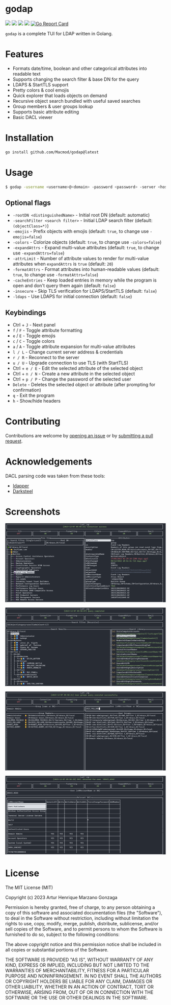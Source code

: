 # godap

![](https://img.shields.io/github/go-mod/go-version/Macmod/godap) ![](https://img.shields.io/github/languages/code-size/Macmod/godap) ![](https://img.shields.io/github/license/Macmod/godap) ![](https://img.shields.io/github/actions/workflow/status/Macmod/godap/release.yml) [![Go Report Card](https://goreportcard.com/badge/github.com/Macmod/godap)](https://goreportcard.com/report/github.com/Macmod/godap)

`godap` is a complete TUI for LDAP written in Golang.

# Features

* Formats date/time, boolean and other categorical attributes into readable text
* Supports changing the search filter & base DN for the query
* LDAPS & StartTLS support
* Pretty colors & cool emojis
* Quick explorer that loads objects on demand
* Recursive object search bundled with useful saved searches
* Group members & user groups lookup
* Supports basic attribute editing
* Basic DACL viewer

# Installation

```bash
go install github.com/Macmod/godap@latest
```

# Usage

```bash
$ godap -username <username>@<domain> -password <password> -server <hostname or IP>
```

## Optional flags

* `-rootDN <distinguishedName>` - Initial root DN (default: automatic)
* `-searchFilter <search filter>` - Initial LDAP search filter (default: `(objectClass=*)`)
* `-emojis` - Prefix objects with emojis (default: `true`, to change use `-emojis=false`)
* `-colors` - Colorize objects (default: `true`, to change use `-colors=false`)
* `-expandAttrs` - Expand multi-value attributes (default: `true`, to change use `-expandAttrs=false`)
* `-attrLimit` - Number of attribute values to render for multi-value attributes when `expandAttrs` is `true` (default: `20`)
* `-formatAttrs` - Format attributes into human-readable values (default: `true`, to change use `-formatAttrs=false`)
* `-cacheEntries` - Keep loaded entries in memory while the program is open and don't query them again (default: `false`)
* `-insecure` - Skip TLS verification for LDAPS/StartTLS (default: `false`)
* `-ldaps` - Use LDAPS for initial connection (default: `false`)

## Keybindings

* Ctrl + `J` - Next panel
* `f` / `F` - Toggle attribute formatting
* `e` / `E` - Toggle emojis
* `c` / `C` - Toggle colors
* `a` / `A` - Toggle attribute expansion for multi-value attributes
* `l / L` - Change current server address & credentials
* `r / R` - Reconnect to the server
* `u / U` - Upgrade connection to use TLS (with StartTLS)
* Ctrl + `e / E` - Edit the selected attribute of the selected object
* Ctrl + `n / N` - Create a new attribute in the selected object
* Ctrl + `p / P` - Change the password of the selected user
* `Delete` - Deletes the selected object or attribute (after prompting for confirmation)
* `q` - Exit the program
* `h` - Show/hide headers

# Contributing

Contributions are welcome by [opening an issue](https://github.com/Macmod/godap/issues/new) or by [submitting a pull request](https://github.com/Macmod/godap/pulls).

# Acknowledgements

DACL parsing code was taken from these tools:

* [ldapper](https://github.com/Synzack/ldapper)
* [Darksteel](https://github.com/wjlab/Darksteel)

# Screenshots

![images/page1.png](images/page1.png)

![images/page2.png](images/page2.png)

![images/page3.png](images/page3.png)

![images/page4.png](images/page4.png)

# License

The MIT License (MIT)

Copyright (c) 2023 Artur Henrique Marzano Gonzaga

Permission is hereby granted, free of charge, to any person obtaining a copy of this software and associated documentation files (the "Software"), to deal in the Software without restriction, including without limitation the rights to use, copy, modify, merge, publish, distribute, sublicense, and/or sell copies of the Software, and to permit persons to whom the Software is furnished to do so, subject to the following conditions:

The above copyright notice and this permission notice shall be included in all copies or substantial portions of the Software.

THE SOFTWARE IS PROVIDED "AS IS", WITHOUT WARRANTY OF ANY KIND, EXPRESS OR IMPLIED, INCLUDING BUT NOT LIMITED TO THE WARRANTIES OF MERCHANTABILITY, FITNESS FOR A PARTICULAR PURPOSE AND NONINFRINGEMENT. IN NO EVENT SHALL THE AUTHORS OR COPYRIGHT HOLDERS BE LIABLE FOR ANY CLAIM, DAMAGES OR OTHER LIABILITY, WHETHER IN AN ACTION OF CONTRACT, TORT OR OTHERWISE, ARISING FROM, OUT OF OR IN CONNECTION WITH THE SOFTWARE OR THE USE OR OTHER DEALINGS IN THE SOFTWARE.

